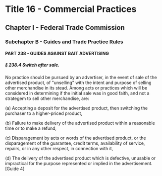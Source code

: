 
# Title 16 - Commercial Practices
## Chapter I - Federal Trade Commission
### Subchapter B - Guides and Trade Practice Rules
#### PART 238 - GUIDES AGAINST BAIT ADVERTISING
##### § 238.4 Switch after sale.

No practice should be pursued by an advertiser, in the event of sale of the advertised product, of "unselling" with the intent and purpose of selling other merchandise in its stead. Among acts or practices which will be considered in determining if the initial sale was in good faith, and not a strategem to sell other merchandise, are:

(a) Accepting a deposit for the advertised product, then switching the purchaser to a higher-priced product,

(b) Failure to make delivery of the advertised product within a reasonable time or to make a refund,

(c) Disparagement by acts or words of the advertised product, or the disparagement of the guarantee, credit terms, availability of service, repairs, or in any other respect, in connection with it,

(d) The delivery of the advertised product which is defective, unusable or impractical for the purpose represented or implied in the advertisement. [Guide 4]
